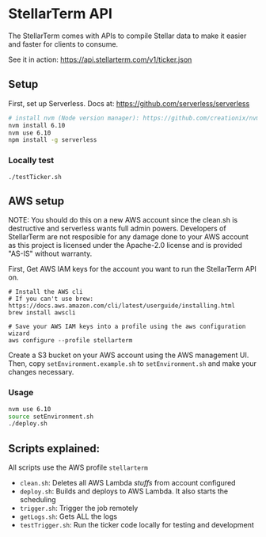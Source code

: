 # StellarTerm API
The StellarTerm comes with APIs to compile Stellar data to make it easier and faster for clients to consume.

See it in action: https://api.stellarterm.com/v1/ticker.json

## Setup
First, set up Serverless. Docs at: https://github.com/serverless/serverless

```sh
# install nvm (Node version manager): https://github.com/creationix/nvm#installation
nvm install 6.10
nvm use 6.10
npm install -g serverless
```

### Locally test
```
./testTicker.sh
```

## AWS setup
NOTE: You should do this on a new AWS account since the clean.sh is destructive and serverless wants full admin powers. Developers of StellarTerm are not resposible for any damage done to your AWS account as this project is licensed under the Apache-2.0 license and is provided "AS-IS" without warranty.

First, Get AWS IAM keys for the account you want to run the StellarTerm API on.

```
# Install the AWS cli
# If you can't use brew: https://docs.aws.amazon.com/cli/latest/userguide/installing.html
brew install awscli

# Save your AWS IAM keys into a profile using the aws configuration wizard
aws configure --profile stellarterm
```

Create a S3 bucket on your AWS account using the AWS management UI. Then, copy `setEnvironment.example.sh` to `setEnvironment.sh` and make your changes necessary.

### Usage
```sh
nvm use 6.10
source setEnvironment.sh
./deploy.sh
```

## Scripts explained:
All scripts use the AWS profile `stellarterm`
- `clean.sh`: Deletes all AWS Lambda _stuffs_ from account configured
- `deploy.sh`: Builds and deploys to AWS Lambda. It also starts the scheduling
- `trigger.sh`: Trigger the job remotely
- `getLogs.sh`: Gets ALL the logs
- `testTrigger.sh`: Run the ticker code locally for testing and development
